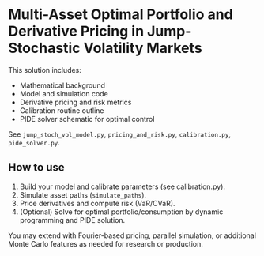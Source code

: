 # Multi-Asset Optimal Portfolio and Derivative Pricing in Jump-Stochastic Volatility Markets

This solution includes:
- Mathematical background
- Model and simulation code
- Derivative pricing and risk metrics
- Calibration routine outline
- PIDE solver schematic for optimal control

See `jump_stoch_vol_model.py`, `pricing_and_risk.py`, `calibration.py`, `pide_solver.py`.

## How to use

1. Build your model and calibrate parameters (see calibration.py).
2. Simulate asset paths (`simulate_paths`).
3. Price derivatives and compute risk (VaR/CVaR).
4. (Optional) Solve for optimal portfolio/consumption by dynamic programming and PIDE solution.

You may extend with Fourier-based pricing, parallel simulation, or additional Monte Carlo features as needed for research or production.
